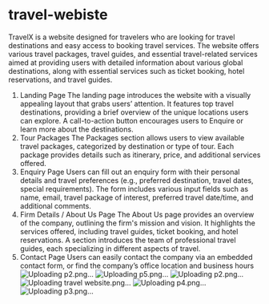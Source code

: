 # travel-webiste
TravelX is a website designed for travelers who are looking for  travel destinations and easy access to booking travel services. The website offers various travel packages, travel guides, and essential travel-related services aimed at providing users with detailed information about various global destinations, along with essential services such as ticket booking, hotel reservations, and  travel guides.
1. Landing Page
The landing page introduces the website with a visually appealing layout that grabs users’ attention.
It features top travel destinations, providing a brief overview of the unique locations users can explore.
A call-to-action button encourages users to Enquire or learn more about the destinations.
2. Tour Packages
The Packages section allows users to view available travel packages, categorized by destination or type of tour.
Each package provides details such as itinerary, price, and additional services offered.
3. Enquiry Page
Users can fill out an enquiry form with their personal details and travel preferences (e.g., preferred destination, travel dates, special requirements).
The form includes various input fields such as name, email, travel package of interest, preferred travel date/time, and additional comments.
4. Firm Details / About Us Page
The About Us page provides an overview of the company, outlining the firm's mission and vision.
It highlights the services offered, including travel guides, ticket booking, and hotel reservations.
A section introduces the team of professional travel guides, each specializing in different aspects of travel.
5. Contact Page
Users can easily contact the company via an embedded contact form, or find the company’s office location and business hours
![Uploading p2.png…]()
![Uploading p5.png…]()
![Uploading p2.png…]()
![Uploading travel website.png…]()
![Uploading p4.png…]()
![Uploading p3.png…]()
